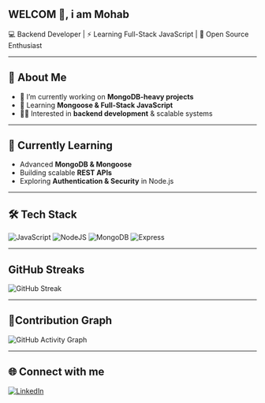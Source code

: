 ## WELCOM 👋, i am Mohab


💻 Backend Developer | ⚡ Learning Full-Stack JavaScript | 🚀 Open Source Enthusiast  

---

## 🚀 About Me
- 🔭 I’m currently working on **MongoDB-heavy projects**  
- 🌱 Learning **Mongoose & Full-Stack JavaScript**  
- 👨‍💻 Interested in **backend development** & scalable systems

---


## 📖 Currently Learning
- Advanced **MongoDB & Mongoose**
- Building scalable **REST APIs**
- Exploring **Authentication & Security** in Node.js

  
---

## 🛠️ Tech Stack
![JavaScript](https://img.shields.io/badge/-JavaScript-black?style=flat&logo=javascript) 
![NodeJS](https://img.shields.io/badge/-NodeJS-339933?style=flat&logo=node.js&logoColor=white)
![MongoDB](https://img.shields.io/badge/-MongoDB-47A248?style=flat&logo=mongodb&logoColor=white)
![Express](https://img.shields.io/badge/-Express-black?style=flat&logo=express)

---

## GitHub Streaks
![GitHub Streak](https://streak-stats.demolab.com?user=mohabashraf&theme=radical&border_radius=5)

---

## 📝Contribution Graph
![GitHub Activity Graph](https://github-readme-activity-graph.vercel.app/graph?username=mohabashraf&theme=radical)


---

## 🌐 Connect with me
[![LinkedIn](https://img.shields.io/badge/-LinkedIn-blue?style=flat&logo=Linkedin&logoColor=white)](https://www.linkedin.com/in/mohab-ashraf-66353136b)

<!--
**MohabElhakem/MohabElhakem** is a ✨ _special_ ✨ repository because its `README.md` (this file) appears on your GitHub profile.

Here are some ideas to get you started:

- 🔭 I’m currently working on ...
- 🌱 I’m currently learning ...
- 👯 I’m looking to collaborate on ...
- 🤔 I’m looking for help with ...
- 💬 Ask me about ...
- 📫 How to reach me: ...
- 😄 Pronouns: ...
- ⚡ Fun fact: ...
-->
